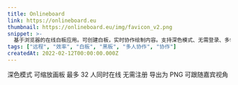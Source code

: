 ```yaml
---
title: Onlineboard
link: https://onlineboard.eu
thumbnail: https://onlineboard.eu/img/favicon_v2.png
snippet: >-
  基于浏览器的在线白板应用。可创建白板，实时协作绘制内容。支持深色模式、无需登录、多色选择、导出 PNG。
tags: ["远程", "效率", "白板", "黑板", "多人协作", "协作"]
createdAt: 2022-02-12T00:00:00.000Z
---
```

深色模式
可缩放画板
最多 32 人同时在线
无需注册
导出为 PNG
可跟随嘉宾视角